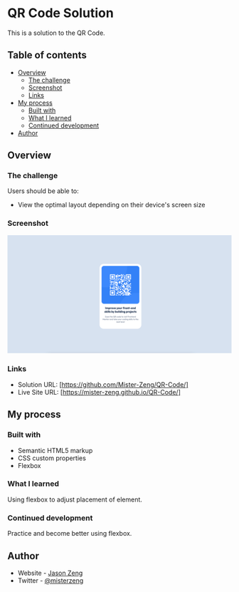 # QR Code Solution

This is a solution to the QR Code. 

## Table of contents

- [Overview](#overview)
  - [The challenge](#the-challenge)
  - [Screenshot](#screenshot)
  - [Links](#links)
- [My process](#my-process)
  - [Built with](#built-with)
  - [What I learned](#what-i-learned)
  - [Continued development](#continued-development)
- [Author](#author)

## Overview

### The challenge

Users should be able to:

- View the optimal layout depending on their device's screen size

### Screenshot

![](https://github.com/Mister-Zeng/QR-Code/blob/main/images/QR-Code.png?raw=true)

### Links

- Solution URL: [https://github.com/Mister-Zeng/QR-Code/]
- Live Site URL: [https://mister-zeng.github.io/QR-Code/]

## My process

### Built with

- Semantic HTML5 markup
- CSS custom properties
- Flexbox

### What I learned

Using flexbox to adjust placement of element. 

### Continued development

Practice and become better using flexbox. 

## Author

- Website - [Jason Zeng](https://mister-zeng.github.io/Portfolio-Website/)
- Twitter - [@misterzeng](https://www.twitter.com/misterzeng)
